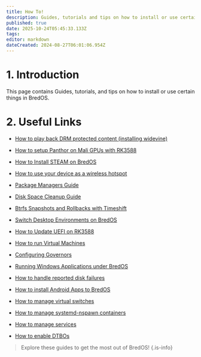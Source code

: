 ```yaml
---
title: How To!
description: Guides, tutorials and tips on how to install or use certain things in BredOS
published: true
date: 2025-10-24T05:45:33.133Z
tags: 
editor: markdown
dateCreated: 2024-08-27T06:01:06.954Z
---
```


# 1. Introduction
This page contains Guides, tutorials, and tips on how to install or use certain things in BredOS.

# 2. Useful Links

- [How to play back DRM protected content (installing widevine)](/how-to/widevine-watch-drm-content)
- [How to setup Panthor on Mali GPUs with RK3588](/how-to/how-to-setup-panthor)

- [How to Install STEAM on BredOS](/how-to/how-to-install-steam)

- [How to use your device as a wireless hotspot](/how-to/how-to-use-your-device-as-ap)

- [Package Managers Guide](/how-to/package-management)

- [Disk Space Cleanup Guide](/how-to/free-space-up)

- [Btrfs Snapshots and Rollbacks with Timeshift](/how-to/timeshift-system-snapshots-and-rollbacks-on-btrfs)

- [Switch Desktop Environments on BredOS](/how-to/switch-desktop-environments)

- [How to Update UEFI on RK3588](/how-to/update-uefi-rk3588)

- [How to run Virtual Machines](/how-to/run-vms)

- [Configuring Governors](/how-to/govctl)

- [Running Windows Applications under BredOS](/how-to/proton-run)

- [How to handle reported disk failures](/how-to/disk-failure)

- [How to install Android Apps to BredOS](/how-to/waydroid)

- [How to manage virtual switches](/how-to/open-vswitch)

- [How to manage systemd-nspawn containers](/how-to/systemd-nspawn)

- [How to manage services](/how-to/manage-services)

- [How to enable DTBOs](/en/how-to/how-to-enable-dtbos)

> Explore these guides to get the most out of BredOS!
{.is-info}
